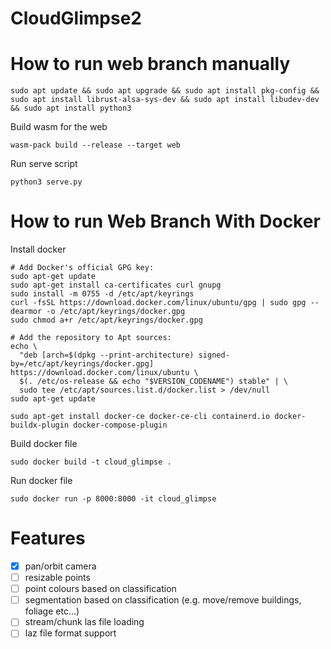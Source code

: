 # CloudGlimpse2

# How to run web branch manually
```console
sudo apt update && sudo apt upgrade && sudo apt install pkg-config && sudo apt install librust-alsa-sys-dev && sudo apt install libudev-dev && sudo apt install python3
```

Build wasm for the web
```console
wasm-pack build --release --target web
```

Run serve script
```console
python3 serve.py
```

# How to run Web Branch With Docker
Install docker
```console
# Add Docker's official GPG key:
sudo apt-get update
sudo apt-get install ca-certificates curl gnupg
sudo install -m 0755 -d /etc/apt/keyrings
curl -fsSL https://download.docker.com/linux/ubuntu/gpg | sudo gpg --dearmor -o /etc/apt/keyrings/docker.gpg
sudo chmod a+r /etc/apt/keyrings/docker.gpg

# Add the repository to Apt sources:
echo \
  "deb [arch=$(dpkg --print-architecture) signed-by=/etc/apt/keyrings/docker.gpg] https://download.docker.com/linux/ubuntu \
  $(. /etc/os-release && echo "$VERSION_CODENAME") stable" | \
  sudo tee /etc/apt/sources.list.d/docker.list > /dev/null
sudo apt-get update
```

```console
sudo apt-get install docker-ce docker-ce-cli containerd.io docker-buildx-plugin docker-compose-plugin
```

Build docker file
```console
sudo docker build -t cloud_glimpse .
```

Run docker file
```console
sudo docker run -p 8000:8000 -it cloud_glimpse
```

# Features
- [x] pan/orbit camera
- [ ] resizable points
- [ ] point colours based on classification
- [ ] segmentation based on classification (e.g. move/remove buildings, foliage etc...)
- [ ] stream/chunk las file loading
- [ ] laz file format support
